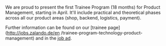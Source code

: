 <!--
.. title: Trainee Program Product Management
.. slug: trainee-program-product-management
.. date: 2014-01-08 19:24:56
.. tags: events,product-management,trainee
.. author: Marc Lamik
-->

We are proud to present the first Trainee Program (18 months) for Product
Management, starting in April. It'll include practical and theoretical phases
across all our product areas (shop, backend, logistics, payment).

Further
information can be found on our [trainee page](http://jobs.zalando.de/en
/trainee-program-technology-product-management) and in the [job
ad](https://jobs.zalando.de/jobportal/index.php?ac=jobad&id=1119).
